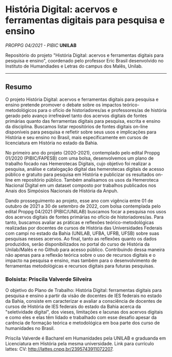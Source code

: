 # História Digital: acervos e ferramentas digitais para pesquisa e ensino

_PROPPG 04/2021 - PIBIC_ **UNILAB**

Repositório do projeto "História Digital: acervos e ferramentas digitais para pesquisa e ensino", coordenado pelo professor Eric Brasil desenvolvido no Instituto de Humandiades e Letras do campus dos Malês, Unilab.

---

## **Resumo**

O projeto História Digital: acervos e ferramentas digitais para pesquisa e ensino pretende promover o debate sobre os impactos teórico-
metodológicos para o ofício de historiadores/as e professores/as de história gerado pelo avanço irrefreável tanto dos acervos digitais de fontes
primárias quanto das ferramentas digitais para pesquisa, escrita e ensino da disciplina. Buscamos listar repositórios de fontes digitais on-line
disponíveis para pesquisa e refletir sobre seus usos e implicações para História e seu ensino no Brasil, mais especificamente em cursos de
licenciatura em História no estado da Bahia.


No primeiro ano do projeto (2020-2021), contemplado pelo edital Proppg 01/2020 (PIBIC/FAPESB) com uma bolsa, desenvolvemos um plano de trabalho focado nas Hemerotecas Digitais, cujo objetivo foi realizar a pesquisa, análise e catalogação digital das hemerotecas digitais de acesso público e gratuito para pesquisa em História e publicizar os resultados on-line em repositório público. Também analisamos os usos da Hemeroteca Nacional Digital em um dataset composto por trabalhos publicados nos Anais dos Simpósios Nacionais de História da Anpuh.

Dando prosseguimento ao projeto, esse ano com vigência entre 01 de outubro de 2021 a 30 de setembro de 2022, com bolsa contemplada pelo edital Proppg 04/2021 (PIBIC/UNILAB) buscamos focar a pesquisa nos usos dos acervos digitais de fontes primárias no ofício de historiadores/as. Para tanto, buscamos avaliar as práticas e reflexões teórico-metodológicas realizadas por docentes de cursos de História das Universidades Federais com campi no estado da Bahia (UNILAB, UFBA, UFRB, UFSB) sobre suas pesquisas nesses acervos. Ao final, tanto as reflexões quanto os dados produzidos, serão disponibilizados no portal do curso de História da Unilab/Malês e no Github para acesso público. Contribuindo dessa maneira não apenas para a reflexão teórica sobre o uso de recursos digitais e o impacto na pesquisa e ensino, mas também para o desenvolvimento de ferramentas metodológicas e recursos digitais para futuras pesquisas.



### Bolsista: **Priscila Valverde Silveira**



 O objetivo do  Plano de Trabalho: História Digital: ferramentas digitais para pesquisa e ensino a partir da visão de docentes de IES federais no estado da Bahia, consiste em caracterizar e avaliar a consciência de docentes de cursos de História de IES federais do estado da Bahia acerca da "seletividade digital", dos vieses, limitações e lacunas dos acervos digitais e como eles e elas têm lidado e trabalhado com esse desafio apesar da carência de formação teórica e metodológica em boa parte dos curso de humanidades no Brasil.

Priscila Valverde é Bacharel em Humanidades pela UNILAB e graduanda em Licenciatura em História pela mesma universidade. Link para currículo lattes: CV: http://lattes.cnpq.br/2395743911072207.

